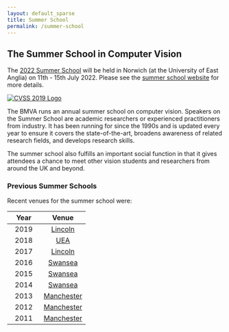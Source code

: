 ```yaml
---
layout: default_sparse
title: Summer School
permalink: /summer-school
---
```


## The Summer School in Computer Vision

The [2022 Summer School](https://cvss2022-uea.uk/) will be held in Norwich (at the University of East Anglia) on 11th - 15th July 2022. Please see the [summer school website](https://cvss2022-uea.uk/) for more details.

<p style="pb-2">
<a href="https://cvss2022-uea.uk//"><img src="{{ site.baseurl }}/assets/images/events/cvss2022.jpg" class="img-fluid rounded mx-auto d-block" style="max-width: 400px;" alt="CVSS 2019 Logo"></a>
</p>

The BMVA runs an annual summer school on computer vision. Speakers on the Summer School are academic researchers or experienced practitioners from industry. It has been running for since the 1990s and is updated every year to ensure it covers the state-of-the-art, broadens awareness of related research fields, and develops research skills.

The summer school also fulfills an important social function in that it gives attendees a chance to meet other vision students and researchers from around the UK and beyond.

### Previous Summer Schools

Recent venues for the summer school were:

| &nbsp;&nbsp;&nbsp;Year&nbsp;&nbsp;&nbsp;| &nbsp;&nbsp;&nbsp;Venue&nbsp;&nbsp;&nbsp; |
|:-:|:-:|
| 2019 | [Lincoln](https://cvss.blogs.lincoln.ac.uk/) |
| 2018 | [UEA](http://cvss-uea.uk) |
| 2017 | [Lincoln](http://cvss.blogs.lincoln.ac.uk) |
| 2016 | [Swansea](http://cvss.swansea.ac.uk) |
| 2015 | [Swansea](http://cvss.swansea.ac.uk/cvss2015) |
| 2014 | [Swansea](http://cvss.swan.ac.uk/cvss2014) |
| 2013 | [Manchester](http://personalpages.manchester.ac.uk/staff/carole.j.twining/bmva) |
| 2012 | [Manchester](http://personalpages.manchester.ac.uk/staff/jim.graham/SummerSchool) |
| 2011 | [Manchester](http://personalpages.manchester.ac.uk/staff/jim.graham) |
